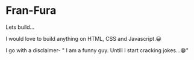 # Fran-Fura
Lets build... 


I would love to build anything on HTML, CSS and Javascript.😀

I go with a disclaimer- " I am a funny guy. Untill I start cracking jokes...😁"